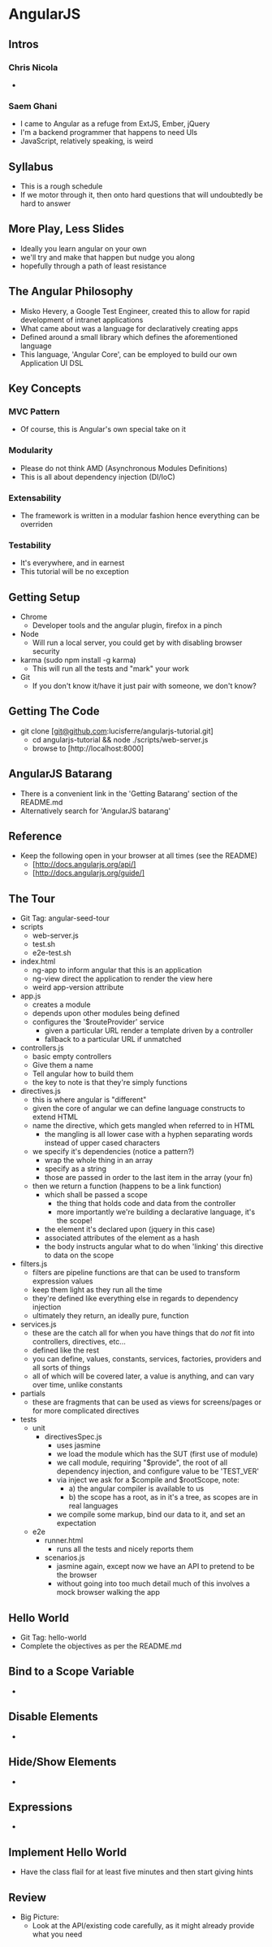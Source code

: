 # AngularJS


## Intros

### Chris Nicola
- 

### Saem Ghani
- I came to Angular as a refuge from ExtJS, Ember, jQuery
- I'm a backend programmer that happens to need UIs
- JavaScript, relatively speaking, is weird


## Syllabus
- This is a rough schedule
- If we motor through it, then onto hard questions that will undoubtedly be hard to answer


## More Play, Less Slides
- Ideally you learn angular on your own
- we'll try and make that happen but nudge you along
- hopefully through a path of least resistance



## The Angular Philosophy
- Misko Hevery, a Google Test Engineer, created this to allow for rapid development of intranet applications
- What came about was a language for declaratively creating apps
- Defined around a small library which defines the aforementioned language
- This language, 'Angular Core', can be employed to build our own Application UI DSL


## Key Concepts

### MVC Pattern
- Of course, this is Angular's own special take on it

### Modularity
- Please do not think AMD (Asynchronous Modules Definitions)
- This is all about dependency injection (DI/IoC)

### Extensability
- The framework is written in a modular fashion hence everything can be overriden

### Testability
- It's everywhere, and in earnest
- This tutorial will be no exception



## Getting Setup
- Chrome
  - Developer tools and the angular plugin, firefox in a pinch
- Node
  - Will run a local server, you could get by with disabling browser security
- karma (sudo npm install -g karma)
  - This will run all the tests and "mark" your work
- Git
  - If you don't know it/have it just pair with someone, we don't know?


## Getting The Code
- git clone [git@github.com:lucisferre/angularjs-tutorial.git]
  - cd angularjs-tutorial && node ./scripts/web-server.js
  - browse to [http://localhost:8000]


## AngularJS Batarang
- There is a convenient link in the 'Getting Batarang' section of the README.md
- Alternatively search for 'AngularJS batarang'


## Reference
- Keep the following open in your browser at all times (see the README)
  - [http://docs.angularjs.org/api/]
  - [http://docs.angularjs.org/guide/]


## The Tour
- Git Tag: angular-seed-tour
- scripts
  - web-server.js
  - test.sh
  - e2e-test.sh
- index.html
  - ng-app to inform angular that this is an application
  - ng-view direct the application to render the view here
  - weird app-version attribute
- app.js
  - creates a module
  - depends upon other modules being defined
  - configures the '$routeProvider' service
    - given a particular URL render a template driven by a controller
    - fallback to a particular URL if unmatched
- controllers.js
  - basic empty controllers
  - Give them a name
  - Tell angular how to build them
  - the key to note is that they're simply functions
- directives.js
  - this is where angular is "different"
  - given the core of angular we can define language constructs to extend HTML
  - name the directive, which gets mangled when referred to in HTML
    - the mangling is all lower case with a hyphen separating words instead of upper cased characters
  - we specify it's dependencies (notice a pattern?)
    - wrap the whole thing in an array
    - specify as a string
    - those are passed in order to the last item in the array (your fn)
  - then we return a function (happens to be a link function)
    - which shall be passed a scope
      - the thing that holds code and data from the controller
      - more importantly we're building a declarative language, it's the scope!
    - the element it's declared upon (jquery in this case)
    - associated attributes of the element as a hash
    - the body instructs angular what to do when 'linking' this directive to data on the scope
- filters.js
  - filters are pipeline functions are that can be used to transform expression values
  - keep them light as they run all the time
  - they're defined like everything else in regards to dependency injection
  - ultimately they return, an ideally pure, function
- services.js
  - these are the catch all for when you have things that do *not* fit into controllers, directives, etc...
  - defined like the rest
  - you can define, values, constants, services, factories, providers and all sorts of things
  - all of which will be covered later, a value is anything, and can vary over time, unlike constants
- partials
  - these are fragments that can be used as views for screens/pages or for more complicated directives
- tests
  - unit
    - directivesSpec.js
      - uses jasmine
      - we load the module which has the SUT (first use of module)
      - we call module, requiring "$provide", the root of all dependency injection, and configure value to be 'TEST_VER'
      - via inject we ask for a $compile and $rootScope, note:
        - a) the angular compiler is available to us
        - b) the scope has a root, as in it's a tree, as scopes are in real languages
      - we compile some markup, bind our data to it, and set an expectation
  - e2e
    - runner.html
      - runs all the tests and nicely reports them
    - scenarios.js
      - jasmine again, except now we have an API to pretend to be the browser
      - without going into too much detail much of this involves a mock browser walking the app


## Hello World
- Git Tag: hello-world
- Complete the objectives as per the README.md


## Bind to a Scope Variable
- 


## Disable Elements
- 


## Hide/Show Elements
- 


## Expressions
- 


## Implement Hello World
- Have the class flail for at least five minutes and then start giving hints


## Review

- Big Picture:
  - Look at the API/existing code carefully, as it might already provide what you need



